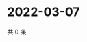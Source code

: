# 2022-03-07

共 0 条

<!-- BEGIN WEIBO -->
<!-- 最后更新时间 Mon Mar 07 2022 19:10:47 GMT+0800 (China Standard Time) -->

<!-- END WEIBO -->
